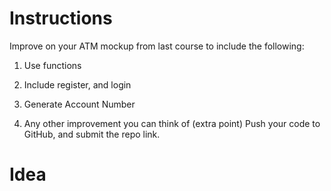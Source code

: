# Instructions
Improve on your ATM mockup from last course to include the following:

1. Use functions

2. Include register, and login

3. Generate Account Number

4. Any other improvement you can think of (extra point)
Push your code to GitHub, and submit the repo link.
   
# Idea
